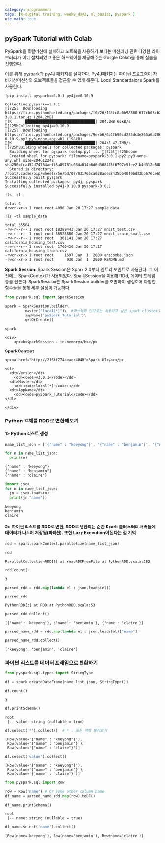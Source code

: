 ```yaml
---
category: programmers
tags: [K-digital training, week9_day2, ml_basics, pyspark ]
use_math: true
---
```


## pySpark Tutorial with Colab
PySpark을 로컬머신에 설치하고 노트북을 사용하기 보다는 머신러닝 관련 다양한 라이브러리가 이미 설치되었고 좋은 하드웨어를 제공해주는 Google Colab을 통해 실습을 진행한다.

이를 위해 pyspark과 py4J 패키지를 설치한다. Py4J패키지는 파이썬 프로그램이 자바가상머신상의 오브젝트들을 접근할 수 있게 해준다. Local Standardalone Spark를 사용한다.


```
!pip install pyspark==3.0.1 py4j==0.10.9
```

    Collecting pyspark==3.0.1
    [?25l  Downloading https://files.pythonhosted.org/packages/f0/26/198fc8c0b98580f617cb03cb298c6056587b8f0447e20fa40c5b634ced77/pyspark-3.0.1.tar.gz (204.2MB)
    [K     |████████████████████████████████| 204.2MB 66kB/s 
    [?25hCollecting py4j==0.10.9
    [?25l  Downloading https://files.pythonhosted.org/packages/9e/b6/6a4fb90cd235dc8e265a6a2067f2a2c99f0d91787f06aca4bcf7c23f3f80/py4j-0.10.9-py2.py3-none-any.whl (198kB)
    [K     |████████████████████████████████| 204kB 47.7MB/s 
    [?25hBuilding wheels for collected packages: pyspark
      Building wheel for pyspark (setup.py) ... [?25l[?25hdone
      Created wheel for pyspark: filename=pyspark-3.0.1-py2.py3-none-any.whl size=204612242 sha256=fca352d74764aefb8a09781c034a614b6d6d368403f6797e5fee21b4d312e888
      Stored in directory: /root/.cache/pip/wheels/5e/bd/07/031766ca628adec8435bb40f0bd83bb676ce65ff4007f8e73f
    Successfully built pyspark
    Installing collected packages: py4j, pyspark
    Successfully installed py4j-0.10.9 pyspark-3.0.1



```
!ls -tl
```

    total 4
    drwxr-xr-x 1 root root 4096 Jan 20 17:27 sample_data



```
!ls -tl sample_data
```

    total 55504
    -rw-r--r-- 1 root root 18289443 Jan 20 17:27 mnist_test.csv
    -rw-r--r-- 1 root root 36523880 Jan 20 17:27 mnist_train_small.csv
    -rw-r--r-- 1 root root   301141 Jan 20 17:27 california_housing_test.csv
    -rw-r--r-- 1 root root  1706430 Jan 20 17:27 california_housing_train.csv
    -rwxr-xr-x 1 root root     1697 Jan  1  2000 anscombe.json
    -rwxr-xr-x 1 root root      930 Jan  1  2000 README.md


**Spark Session**: Spark Session은 Spark 2.0부터 엔트리 포인트로 사용된다. 그 이전에는 SparkContext가 사용되었다. SparkSession을 이용해 RDd, 데이터 프레임 등을 만든다. SparkSession은 SparkSession.builder를 호출하여 생성하며 다양한 함수들을 통해 세부 설정이 가능하다. 


```python
from pyspark.sql import SparkSession

spark = SparkSession.builder\
        .master("local[*]")\  #마스터의 인자로는 사용하고 싶은 spark cluster호스트 이름을 줌
        .appName('pySpark_Tutorial')\
        .getOrCreate()
```


```python
spark
```





    <div>
        <p><b>SparkSession - in-memory</b></p>

<div>
    <p><b>SparkContext</b></p>

    <p><a href="http://216bf774aeac:4040">Spark UI</a></p>

    <dl>
      <dt>Version</dt>
        <dd><code>v3.0.1</code></dd>
      <dt>Master</dt>
        <dd><code>local[*]</code></dd>
      <dt>AppName</dt>
        <dd><code>pySpark_Tutorial</code></dd>
    </dl>
</div>

    </div>




### Python 객체를 RDD로 변환해보기
#### 1> Python 리스트 생성


```python
name_list_json = ['{"name" : "keeyong"}', '{"name" : "benjamin"}', '{"name" : "claire"}']
```


```python
for n in name_list_json:
  print(n)
```

    {"name" : "keeyong"}
    {"name" : "benjamin"}
    {"name" : "claire"}



```python
import json
for n in name_list_json:
  jn = json.loads(n)
  print(jn["name"])
```

    keeyong
    benjamin
    claire


#### 2> 파이썬 리스트를 RDD로 변환, RDD로 변환되는 순간 Spark 클러스터의 서버들에 데이터가 나누어 저장됨(파티션). 또한 Lazy Execution이 된다는 점 기억


```python
rdd = spark.sparkContext.parallelize(name_list_json)
```


```python
rdd
```




    ParallelCollectionRDD[0] at readRDDFromFile at PythonRDD.scala:262




```python
rdd.count()
```




    3




```python
parsed_rdd = rdd.map(lambda el : json.loads(el))
```


```python
parsed_rdd
```




    PythonRDD[2] at RDD at PythonRDD.scala:53




```python
parsed_rdd.collect()
```




    [{'name': 'keeyong'}, {'name': 'benjamin'}, {'name': 'claire'}]




```python
parsed_name_rdd = rdd.map(lambda el : json.loads(el)["name"])
```


```python
parsed_name_rdd.collect()
```




    ['keeyong', 'benjamin', 'claire']



### 파이썬 리스트를 데이터 프레임으로 변환하기


```python
from pyspark.sql.types import StringType

df = spark.createDataFrame(name_list_json, StringType())
```


```python
df.count()
```




    3




```python
df.printSchema()
```

    root
     |-- value: string (nullable = true)
    



```python
df.select('*').collect()  # * : 모든 객체 불러오기
```




    [Row(value='{"name" : "keeyong"}'),
     Row(value='{"name" : "benjamin"}'),
     Row(value='{"name" : "claire"}')]




```python
df.select('value').collect()
```




    [Row(value='{"name" : "keeyong"}'),
     Row(value='{"name" : "benjamin"}'),
     Row(value='{"name" : "claire"}')]




```python
from pyspark.sql import Row

row = Row("name") # Or some other column name
df_name = parsed_name_rdd.map(row).toDF()
```


```python
df_name.printSchema()
```

    root
     |-- name: string (nullable = true)
    



```python
df_name.select('name').collect()
```




    [Row(name='keeyong'), Row(name='benjamin'), Row(name='claire')]

